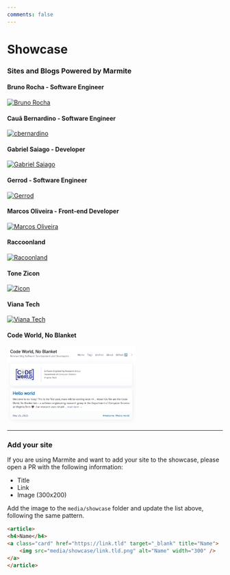 ```yaml
---
comments: false
---
```

# Showcase

### Sites and Blogs Powered by Marmite

<!--

List of sites powered by Marmite

Title, link, image
Bruno Rocha, https://rochacbruno.com, rochacbruno.com.png
Gabriel Saiago - Developer, https://grsaiago.github.io/wipblog, grsaiago.github.io__wipblog.png
Gerrod - Software Engineer, https://gerrod.com, gerrod.dev.png
Marcos Oliveira - Front-end Developer, https://blog.bymarcos.com, blog.bymarcos.com.png
Racoonland, https://racoonland.us, racoonland.us.png
Tone, Zicon - Digital Artist, https://blog.zicon.no, blog.zicon.no.png
Viana Tech, https://vianatech.pt, vianatech.pt.png
Chris Brown/Code World, No Blanket Research Group, https://code-world-no-blanket.github.io/blog/, code_world_blog.png
 -->

<article>
<h4>Bruno Rocha - Software Engineer</h4>
<a class="card" href="https://rochacbruno.com" target="_blank" title="Bruno Rocha">
    <img src="media/showcase/rochacbruno.com.png" alt="Bruno Rocha" width="300" />
</a>
</article>

<article>
<h4>Cauã Bernardino - Software Engineer</h4>
<a class="card" href="https://cbernardino.dev" target="_blank" title="Cbernardino">
    <img src="media/showcase/cbernardino.dev.png" alt="cbernardino" width="300" />
</a>
</article>

<article>
<h4>Gabriel Saiago - Developer</h4>
<a class="card" href="https://grsaiago.github.io/wipblog" target="_blank" title="Gabriel Saiago">
    <img src="media/showcase/grsaiago.github.io__wipblog.png" alt="Gabriel Saiago" width="300" />
</a>
</article>

<article>
<h4>Gerrod - Software Engineer</h4>
<a class="card" href="https://gerrod.dev" target="_blank" title="Gerrod">
    <img src="media/showcase/gerrod.dev.png" alt="Gerrod" width="300" />
</a>
</article>

<article>
<h4>Marcos Oliveira - Front-end Developer</h4>
<a class="card" href="https://blog.bymarcos.com" target="_blank" title="Marcos Oliveira">
    <img src="media/showcase/blog.bymarcos.com.png" alt="Marcos Oliveira" width="300" />
</a>
</article>

<article>
<h4>Raccoonland</h4>
<a class="card" href="https://raccoonland.us" target="_blank" title="raccoonland">
    <img src="media/showcase/raccoonland.us.png" alt="Racoonland" width="300" />
</a>
</article>

<article>
<h4>Tone Zicon</h4>
<a class="card" href="https://blog.zicon.no" target="_blank" title="zicon">
    <img src="media/showcase/blog.zicon.no.png" alt="Zicon" width="300" />
</a>
</article>

<article>
<h4>Viana Tech</h4>
<a class="card" href="https://vianatech.pt" target="_blank" title="Viana Tech">
    <img src="media/showcase/vianatech.pt.png" alt="Viana Tech" width="300" />
</a>
</article>

<article>
<h4>Code World, No Blanket</h4>
<a class="card" href="[https://link.tld](https://code-world-no-blanket.github.io/blog/)" target="_blank" title="Code World, No Blanket">
    <img src="media/showcase/code_world_blog.png" alt="Code World, No Blanket" width="300" />
</a>
</article>

---

### Add your site

If you are using Marmite and want to add your site to the showcase, please open a PR with the following information:

- Title
- Link
- Image (300x200)

Add the image to the `media/showcase` folder and update the list above, following the same pattern.

```html
<article>
<h4>Name</h4>
<a class="card" href="https://link.tld" target="_blank" title="Name">
    <img src="media/showcase/link.tld.png" alt="Name" width="300" />
</a>
</article>
```
